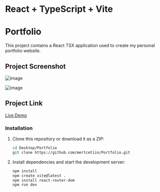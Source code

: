 # React + TypeScript + Vite

# Portfolio

This project contains a React TSX application used to create my personal portfolio website.

## Project Screenshot

![image]()

![image]()


## Project Link

[Live Demo]()


### Installation

1. Clone this repository or download it as a ZIP:

   ```bash
   cd Desktop/Portfolio
   git clone https://github.com/mertcetiin/Portfolio.git

2. Install dependencies and start the development server:

   ```bash
   npm install
   npm create vite@latest .
   npm install react-router-dom
   npm run dev
